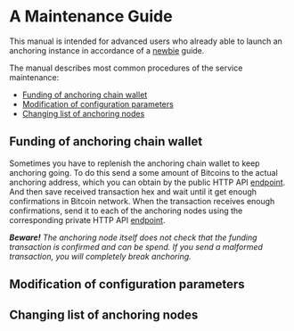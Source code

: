 # A Maintenance Guide

This manual is intended for advanced users who already able to launch an anchoring
instance in accordance of a [newbie](newbie.md) guide.

The manual describes most common procedures of the service maintenance:

* [Funding of anchoring chain wallet](#Funding-of-anchoring-chain-wallet)
* [Modification of configuration parameters](#Modification-of-configuration-parameters)
* [Changing list of anchoring nodes](#Changing-list-of-anchoring-nodes)

## Funding of anchoring chain wallet

Sometimes you have to replenish the anchoring chain wallet to keep anchoring going.
To do this send a some amount of Bitcoins to the actual anchoring address, which
you can obtain by the public HTTP API [endpoint][anchoring:actual-address].
And then save received transaction hex and wait until it get enough confirmations
in Bitcoin network. When the transaction receives enough confirmations, send it
to each of the anchoring nodes using the corresponding private HTTP API
[endpoint][anchoring:add-funds].

***Beware!** The anchoring node itself does not check that the funding
transaction is confirmed and can be spend. If you send a malformed transaction,
you will completely break anchoring.*

## Modification of configuration parameters

## Changing list of anchoring nodes

[anchoring:actual-address]: https://exonum.com/doc/version/latest/advanced/bitcoin-anchoring/#actual-address
[anchoring:add-funds]: https://exonum.com/doc/version/latest/advanced/bitcoin-anchoring/#add-funds
